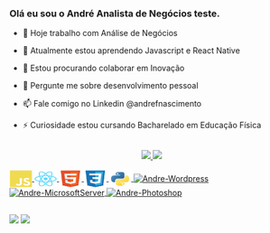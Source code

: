 ### Olá eu sou o André Analista de Negócios teste.

- 🔭 Hoje trabalho com Análise de Negócios
- 🌱 Atualmente estou aprendendo Javascript e React Native
- 👯 Estou procurando colaborar em Inovação
- 💬 Pergunte me sobre desenvolvimento pessoal
- 📫 Fale comigo no Linkedin @andrefnascimento
- ⚡ Curiosidade estou cursando Bacharelado em Educação Física

  ##
<div align="center">
  <a href="https://github.com/andrefnascimento">
  <img height="180em" src="https://github-readme-stats.vercel.app/api?username=andrefnascimento&show_icons=true&theme=dark&include_all_commits=true&count_private=true"/>
  <img height="180em" src="https://github-readme-stats.vercel.app/api/top-langs/?username=andrefnascimento&layout=compact&langs_count=7&theme=dark"/>
</div>

<div style="display: inline_block"><br>
    <img align="center" alt="Andre-Js" height="30" width="40" src="https://raw.githubusercontent.com/devicons/devicon/master/icons/javascript/javascript-plain.svg">
    <img align="center" alt="Andre-React" height="30" width="40" src="https://raw.githubusercontent.com/devicons/devicon/master/icons/react/react-original.svg">
    <img align="center" alt="Andre-HTML" height="30" width="40" src="https://raw.githubusercontent.com/devicons/devicon/master/icons/html5/html5-original.svg">
    <img align="center" alt="Andre-CSS" height="30" width="40" src="https://raw.githubusercontent.com/devicons/devicon/master/icons/css3/css3-original.svg">
    <img align="center" alt="Andre-Python" height="30" width="40" src="https://raw.githubusercontent.com/devicons/devicon/master/icons/python/python-original.svg">
    <img align="center" alt="Andre-Wordpress" height="35" width="45" src="https://user-images.githubusercontent.com/47148355/205492383-02617b38-427b-4182-b70a-1c2b2541c9de.svg" />
    <img align="center" alt="Andre-MicrosoftServer" height="35" width="45" src="https://user-images.githubusercontent.com/47148355/205493486-ab931f25-eda4-418e-b734-4506159d5c80.svg" />
    <img align="center" alt="Andre-Photoshop" height="35" width="45" src="https://user-images.githubusercontent.com/47148355/205493673-17df2e1e-6a3e-45da-b71e-8a436fbac3bb.svg" />

</div>

 ##
<div> 
  <a href="https://www.twitter.com/euandrefn" target="_blank"><img src="	https://img.shields.io/badge/Twitter-1DA1F2?style=for-the-badge&logo=twitter&logoColor=white" target="_blank"></a>
  <a href="https://www.linkedin.com/andrefnascimento" target="_blank"><img src="https://img.shields.io/badge/LinkedIn-0077B5?style=for-the-badge&logo=linkedin&logoColor=white" target="_blank"></a>
  <a href="https://www.twitter.com/euandrefn" target="_blank"><img src="" target="_blank"></a>
  <a href="https://www.twitter.com/euandrefn" target="_blank"><img src="" target="_blank"></a>
  



</div>
